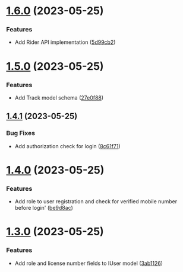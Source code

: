 # [1.6.0](https://github.com/hossainchisty/TurboMove/compare/v1.5.0...v1.6.0) (2023-05-25)


### Features

* Add Rider API implementation ([5d99cb2](https://github.com/hossainchisty/TurboMove/commit/5d99cb2f8f5c67df676245970f3780f6fed7c11c))



# [1.5.0](https://github.com/hossainchisty/TurboMove/compare/v1.4.1...v1.5.0) (2023-05-25)


### Features

* Add Track model schema ([27e0f88](https://github.com/hossainchisty/TurboMove/commit/27e0f8804d1088174ec60ac636de2122ad973d6f))



## [1.4.1](https://github.com/hossainchisty/TurboMove/compare/v1.4.0...v1.4.1) (2023-05-25)


### Bug Fixes

* Add authorization check for login ([8c61f71](https://github.com/hossainchisty/TurboMove/commit/8c61f715c70832a8c7da98d6cab6385f750ed918))



# [1.4.0](https://github.com/hossainchisty/TurboMove/compare/v1.3.0...v1.4.0) (2023-05-25)


### Features

* Add role to user registration and check for verified mobile number before login' ([be9d8ac](https://github.com/hossainchisty/TurboMove/commit/be9d8ac12bac5062460d886454fb1270c018bd15))



# [1.3.0](https://github.com/hossainchisty/TurboMove/compare/v1.2.1...v1.3.0) (2023-05-25)


### Features

* Add role and license number fields to IUser model ([3ab1126](https://github.com/hossainchisty/TurboMove/commit/3ab11264807607c135544ee1fd74a4feea65f9e5))




